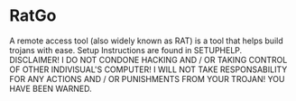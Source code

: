 # RatGo
A remote access tool (also widely known as RAT) is a tool that helps build trojans with ease. Setup Instructions are found in SETUPHELP. DISCLAIMER! I DO NOT CONDONE HACKING AND / OR TAKING CONTROL OF OTHER INDIVISUAL'S COMPUTER! I WILL NOT TAKE RESPONSABILITY FOR ANY ACTIONS AND / OR PUNISHMENTS FROM YOUR TROJAN! YOU HAVE BEEN WARNED.
